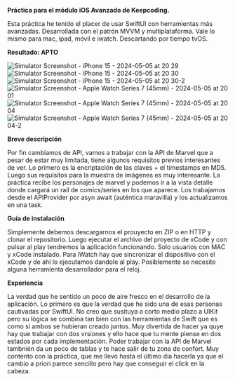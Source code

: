 **Práctica para el módulo iOS Avanzado de Keepcoding.**

Esta práctica he tenido el placer de usar SwiftUI con herramientas más avanzadas. Desarrollada con el patrón MVVM y multiplataforma. Vale lo mismo para mac, ipad, móvil e iwatch. Descartando por tiempo tvOS.

**Resultado: APTO**

![Simulator Screenshot - iPhone 15 - 2024-05-05 at 20 29](https://github.com/agavgar/Practica_SwiftUI_AGGA/assets/98350985/8c9c3923-bd0b-437e-a15d-aa2428fa7750)
![Simulator Screenshot - iPhone 15 - 2024-05-05 at 20 30](https://github.com/agavgar/Practica_SwiftUI_AGGA/assets/98350985/2fabe1af-dd24-4432-b053-05a6b517105a)
![Simulator Screenshot - iPhone 15 - 2024-05-05 at 20 30-2](https://github.com/agavgar/Practica_SwiftUI_AGGA/assets/98350985/b5da40b2-5f9e-47bc-847c-0dc479c2d6db)
![Simulator Screenshot - Apple Watch Series 7 (45mm) - 2024-05-05 at 20 01](https://github.com/agavgar/Practica_SwiftUI_AGGA/assets/98350985/7c239f97-244e-42cd-92fe-f1a533c2e222)
![Simulator Screenshot - Apple Watch Series 7 (45mm) - 2024-05-05 at 20 04](https://github.com/agavgar/Practica_SwiftUI_AGGA/assets/98350985/674f7944-3fea-4919-9080-4ba6af1ba68b)
![Simulator Screenshot - Apple Watch Series 7 (45mm) - 2024-05-05 at 20 04-2](https://github.com/agavgar/Practica_SwiftUI_AGGA/assets/98350985/7ef3d7ed-78a4-4e28-aea5-e8853f5b125d)


**Breve descripción**

Por fin cambiamos de API, vamos a trabajar con la API de Marvel que a pesar de estar muy limitada, tiene algunos requisitos previos interesantes de ver. Lo primero es la encriptación de las claves + el timestamps en MD5. Luego sus requisitos para la muestra de imágenes es muy interesante. La práctica recibe los personajes de marvel y podemos ir a la vista detalle donde cargará un raíl de comics/series en los que aparece. Los trabajamos desde el APIProvider por asyn await (auténtica maravilla) y los actualizamos en una task.

**Guía de instalación**

Simplemente debemos descargarnos el prouyecto en ZIP o en HTTP y clonar el repositorio. Luego ejecutar el archivo del proyecto de xCode y con pulsar al play tendremos la aplicación funcionando. Solo usuarios con MAC y xCode instalado. Para iWatch hay que sincronizar el dispositivo con el xCode y de ahí lo ejecutamos dandole al play. Posiblemente se necesite alguna herramienta desarrollador para el reloj.

**Experiencia**

La verdad que he sentido un poco de aire fresco en el desarrollo de la aplicación. Lo primero es que la verdad que he sido una de esas personas cautivadas por SwiftUI. No creo que susituya a corto medio plazo a UIKit pero su lógica se combina tan bien con las herramientas de Swift que es como si ambos se hubieran creado juntos. Muy divertida de hacer ya quye hay que trabajar con dos vrsiones y ello hace que tu mente piense en dos estados por cada implementación. Poder trabajar con la API de Marvel tambnién da un poco de tablas y te hace salir de tu zona de confort. Muy contento con la práctica, que me llevó hasta el último día hacerla ya que el cambio a priori parece sencillo pero hay que conseguir el click en la cabeza.
